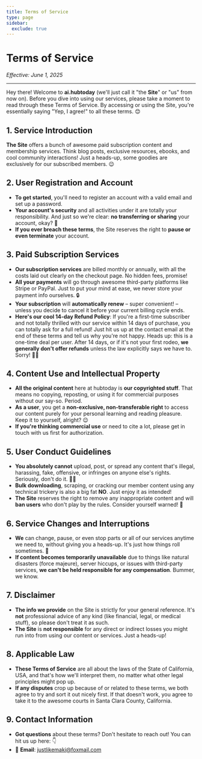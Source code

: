 ```yaml
---
title: Terms of Service
type: page
sidebar:
  exclude: true
---
```

# Terms of Service

*Effective: June 1, 2025*

---

Hey there! Welcome to **ai.hubtoday** (we'll just call it "the **Site**" or "us" from now on). Before you dive into using our services, please take a moment to read through these Terms of Service. By accessing or using the Site, you're essentially saying "Yep, I agree!" to all these terms. 😊

## 1. Service Introduction
**The Site** offers a bunch of awesome paid subscription content and membership services. Think blog posts, exclusive resources, ebooks, and cool community interactions! Just a heads-up, some goodies are exclusively for our subscribed members. 😉

## 2. User Registration and Account
- **To get started**, you'll need to register an account with a valid email and set up a password.
- **Your account's security** and all activities under it are totally your responsibility. And just so we're clear: **no transferring or sharing** your account, okay? 🚫
- **If you ever breach these terms**, the Site reserves the right to **pause or even terminate** your account.

## 3. Paid Subscription Services
- **Our subscription services** are billed monthly or annually, with all the costs laid out clearly on the checkout page. No hidden fees, promise!
- **All your payments** will go through awesome third-party platforms like Stripe or PayPal. Just to put your mind at ease, we never store your payment info ourselves. 🔒
- **Your subscription** will **automatically renew** – super convenient! – unless you decide to cancel it before your current billing cycle ends.
- **Here's our cool 14-day Refund Policy**: If you're a first-time subscriber and not totally thrilled with our service within 14 days of purchase, you can totally ask for a full refund! Just hit us up at the contact email at the end of these terms and tell us why you're not happy. Heads up: this is a one-time deal per user. After 14 days, or if it's not your first rodeo, **we generally don't offer refunds** unless the law explicitly says we have to. Sorry! 🤷‍♀️

## 4. Content Use and Intellectual Property
- **All the original content** here at hubtoday is **our copyrighted stuff**. That means no copying, reposting, or using it for commercial purposes without our say-so. Period.
- **As a user**, you get a **non-exclusive, non-transferable right** to access our content purely for your personal learning and reading pleasure. Keep it to yourself, alright? 😉
- **If you're thinking commercial use** or need to cite a lot, please get in touch with us first for authorization.

## 5. User Conduct Guidelines
- **You absolutely cannot** upload, post, or spread any content that's illegal, harassing, fake, offensive, or infringes on anyone else's rights. Seriously, don't do it. 🙅‍♂️
- **Bulk downloading**, scraping, or cracking our member content using any technical trickery is also a big fat **NO**. Just enjoy it as intended!
- **The Site** reserves the right to remove any inappropriate content and will **ban users** who don't play by the rules. Consider yourself warned! 🚨

## 6. Service Changes and Interruptions
- **We** can change, pause, or even stop parts or all of our services anytime we need to, without giving you a heads-up. It's just how things roll sometimes. 🤷
- **If content becomes temporarily unavailable** due to things like natural disasters (force majeure), server hiccups, or issues with third-party services, **we can't be held responsible for any compensation**. Bummer, we know.

## 7. Disclaimer
- **The info we provide** on the Site is strictly for your general reference. It's **not** professional advice of any kind (like financial, legal, or medical stuff), so please don't treat it as such.
- **The Site** is **not responsible** for any direct or indirect losses you might run into from using our content or services. Just a heads-up!

## 8. Applicable Law
- **These Terms of Service** are all about the laws of the State of California, USA, and that's how we'll interpret them, no matter what other legal principles might pop up.
- **If any disputes** crop up because of or related to these terms, we both agree to try and sort it out nicely first. If that doesn't work, you agree to take it to the awesome courts in Santa Clara County, California.

## 9. Contact Information
- **Got questions** about these terms? Don't hesitate to reach out! You can hit us up here: 👇
- 📧 **Email**: [justlikemaki@foxmail.com](mailto:justlikemaki@foxmail.com)